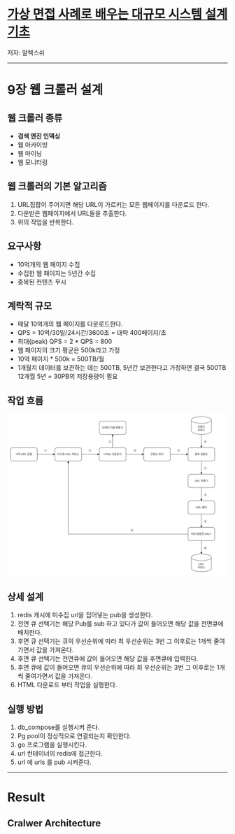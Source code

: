 # [가상 면접 사례로 배우는 대규모 시스템 설계 기초](https://www.yes24.com/Product/Goods/102819435)
저자: 알렉스쉬

---

# 9장 웹 크롤러 설계

## 웹 크롤러 종류
- **검색 엔진 인덱싱**
- 웹 아카이빙
- 웹 마이닝
- 웹 모니터링

## 웹 크롤러의 기본 알고리즘
1. URL집합이 주어지면 해당 URL이 가르키는 모든 웹페이지를 다운로드 한다.
2. 다운받은 웹페이지에서 URL들을 추출한다.
3. 위의 작업을 반복한다.

## 요구사항

- 10억개의 웹 페이지 수집
- 수집한 웹 페이지는 5년간 수집
- 중복된 컨텐츠 무시

## 계락적 규모

- 매달 10억개의 웹 페이지를 다운로드한다.
- QPS = 10억/30일/24시간/3600초 = 대략 400페이지/초
- 최대(peak) QPS = 2 * QPS = 800
- 웹 페이지의 크기 평균은 500k라고 가정
- 10억 페이지 * 500k = 500TB/월
- 1개월치 데이터를 보관하는 데는 500TB, 5년간 보관한다고 가정하면 결국 500TB 12개월 5년 = 30PB의 저장용량이 필요

## 작업 흐름
![cr흐름](./images/cr흐름.png)


## 상세 설계
1. redis 캐시에 미수집 url을 집어넣는 pub을 생성한다.
2. 전면 큐 선택기는 해당 Pub를 sub 하고 있다가 값이 들어오면 해당 값을 전면큐에 배치한다.
3. 후면 큐 선택기는 큐의 우선순위에 따라 최 우선순위는 3번 그 이후로는 1개씩 줄여가면서 값을 가져온다.
4. 후면 큐 선택기는 전면큐에 값이 들어오면 해당 값을 후면큐에 입력한다.
5. 후면 큐에 값이 들어오면 큐의 우선순위에 따라 최 우선순위는 3번 그 이후로는 1개씩 줄여가면서 값을 가져온다.
6. HTML 다운로드 부터 작업을 실행한다.


## 실행 방법
1. db_compose를 실행시켜 준다.
2. Pg pool이 정상적으로 연결되는지 확인한다.
3. go 프로그램을 실행시킨다.
4. url 컨테이너의 redis에 접근한다.
5. url 에 urls 를 pub 시켜준다.
---

# Result

## Cralwer Architecture

